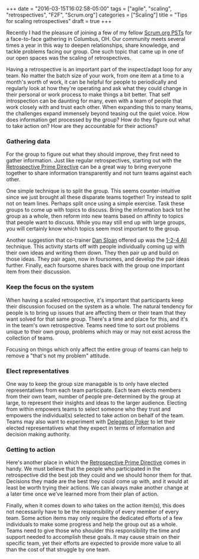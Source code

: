 +++
date = "2016-03-15T16:02:58-05:00"
tags = ["agile", "scaling", "retrospectives", "F2F", "Scrum.org"]
categories = ["Scaling"]
title = "Tips for scaling retrospectives"
draft = true
+++

Recently I had the pleasure of joining a few of my fellow [Scrum.org PSTs][1] for a face-to-face gathering in Columbus, OH.  Our community meets several times a year in this way to deepen relationships, share knowledge, and tackle problems facing our group.  One such topic that came up in one of our open spaces was the scaling of retrospectives.

Having a retrospective is an important part of the inspect/adapt loop for any team.  No matter the batch size of your work, from one item at a time to a month's worth of work, it can be helpful for people to periodically and regularly look at how they're operating and ask what they could change in their personal or work process to make things a bit better.  That self introspection can be daunting for many, even with a team of people that work closely with and trust each other.  When expanding this to many teams, the challenges expand immensely beyond teasing out the quiet voice.  How does information get processed by the group?  How do they figure out what to take action on?  How are they accountable for their actions?

### Gathering data
For the group to figure out what they should improve, they first need to gather information.  Just like regular retrospectives, starting out with the [Retrospective Prime Directive][2] can be a great way to bring everyone together to share information transparently and not turn teams against each other.

One simple technique is to split the group.  This seems counter-intuitive since we just brought all these disparate teams together!  Try instead to split not on team lines.  Perhaps split once using a simple exercise.  Task these groups to come up with topics to discuss.  Bring the information back tot he group as a whole, then reform into new teams based on affinity to topics that people want to discuss.  While you may still end up with large groups, you will certainly know which topics seem most important to the group.

Another suggestion that co-trainer [Dan Sloan][3] offered up was the [1-2-4 All][4] technique.  This activity starts off with people individually coming up with their own ideas and writing them down.  They then pair up and build on those ideas.  They pair again, now in foursomes, and develop the pair ideas further.  Finally, each foursome shares back with the group one important item from their discussion.

### Keep the focus on the system
When having a scaled retrospective, it's important that participants keep their discussion focused on the system as a whole.  The natural tendency for people is to bring up issues that are affecting them or their team that they want solved for that same group.  There's a time and place for this, and it's in the team's own retrospective.  Teams need time to sort out problems unique to their own group, problems which may or may not exist across the collection of teams.

Focusing on things which only affect the entire group of teams can help to remove a "that's not my problem" attitude.

### Elect representatives
One way to keep the group size managable is to only have elected representatives from each team participate.  Each team elects members from their own team, number of people pre-determined by the group at large, to represent their insights and ideas to the larger audience.  Electing from within empowers teams to select someone who they trust and empowers the individual(s) selected to take action on behalf of the team.  Teams may also want to experiment with [Delegation Poker][5] to let their elected representatives what they expect in terms of information and decision making authority.

### Getting to action
Here's another place in which the [Retrospective Prime Directive][2] comes in handy.  We must believe that the people who participated in the retrospective did the best job they could and we should honor them for that.  Decisions they made are the best they could come up with, and it would at least be worth trying their actions.  We can always make another change at a later time once we've learned more from their plan of action.

Finally, when it comes down to *who* takes on the action item(s), this does not necessarily have to be the responsibility of every member of every team.  Some action items may only require the dedicated efforts of a few individuals to make some progress and help the group out as a whole.  Teams need to give those who shoulder this responsibility the time and support needed to accomplish these goals.  It may cause strain on their specific team, yet their efforts are expected to provide more value to all than the cost of that struggle by one team. 

[1]: https://www.scrum.org/Find-a-Scrum-Trainer
[2]: http://www.retrospectives.com/pages/retroPrimeDirective.html
[3]: http://blog.scrum.org/about-the-blog/dan-sloan/
[4]: http://www.liberatingstructures.com/1-1-2-4-all/
[5]: https://management30.com/product/delegation-poker/
